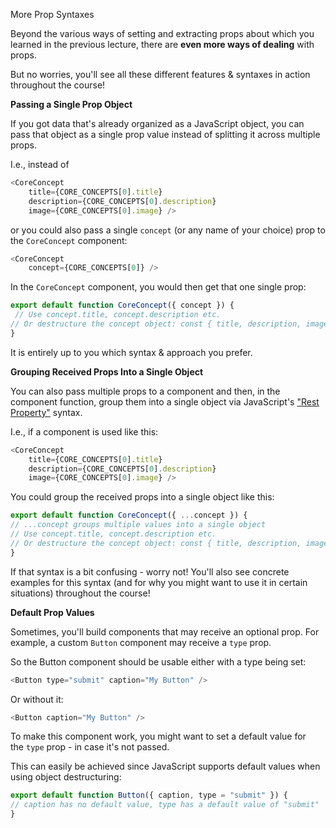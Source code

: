 More Prop Syntaxes

Beyond the various ways of setting and extracting props about which you learned in the previous lecture, there are **even more ways of dealing** with props.

But no worries, you'll see all these different features & syntaxes in action throughout the course!

**Passing a Single Prop Object**

If you got data that's already organized as a JavaScript object, you can pass that object as a single prop value instead of splitting it across multiple props.

I.e., instead of

```js
<CoreConcept
	title={CORE_CONCEPTS[0].title}
	description={CORE_CONCEPTS[0].description}  
	image={CORE_CONCEPTS[0].image} />
```
or
you could also pass a single `concept` (or any name of your choice) prop to the `CoreConcept` component:

```js
<CoreConcept
	concept={CORE_CONCEPTS[0]} />
```
In the `CoreConcept` component, you would then get that one single prop:

```js
export default function CoreConcept({ concept }) {
 // Use concept.title, concept.description etc.
// Or destructure the concept object: const { title, description, image } = concept;
}
```
It is entirely up to you which syntax & approach you prefer.

**Grouping Received Props Into a Single Object**

You can also pass multiple props to a component and then, in the component function, group them into a single object via JavaScript's ["Rest Property"](https://developer.mozilla.org/en-US/docs/Web/JavaScript/Reference/Operators/Destructuring_assignment#rest_property) syntax.

I.e., if a component is used like this:

```js
<CoreConcept
	title={CORE_CONCEPTS[0].title}
	description={CORE_CONCEPTS[0].description}  
	image={CORE_CONCEPTS[0].image} />
```

You could group the received props into a single object like this:

```js
export default function CoreConcept({ ...concept }) { 
// ...concept groups multiple values into a single object
// Use concept.title, concept.description etc.
// Or destructure the concept object: const { title, description, image } = concept;
}
```

If that syntax is a bit confusing - worry not! You'll also see concrete examples for this syntax (and for why you might want to use it in certain situations) throughout the course!

**Default Prop Values**

Sometimes, you'll build components that may receive an optional prop. For example, a custom `Button` component may receive a `type` prop.

So the Button component should be usable either with a type being set:

```js
<Button type="submit" caption="My Button" />
```
Or without it:

```js
<Button caption="My Button" />
```

To make this component work, you might want to set a default value for the `type` prop - in case it's not passed.

This can easily be achieved since JavaScript supports default values when using object destructuring:

```js
export default function Button({ caption, type = "submit" }) { 
// caption has no default value, type has a default value of "submit"
}
```